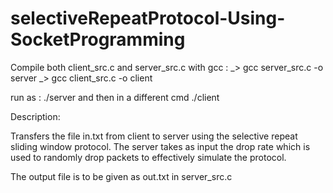 # selectiveRepeatProtocol-Using-SocketProgramming


Compile both client_src.c and server_src.c with gcc :
      _> gcc server_src.c -o server
      _> gcc client_src.c -o client
      
run as : ./server and then in a different cmd ./client

Description:

Transfers the file in.txt from client to server using the selective repeat sliding window protocol. The server takes as input the drop rate which is used to randomly drop packets to effectively simulate the protocol.

The output file is to be given as out.txt in server_src.c
